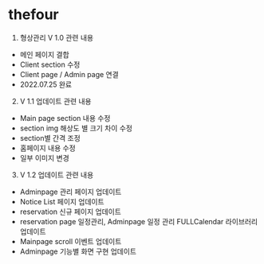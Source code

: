 # thefour

1. 형상관리 V  1.0 관련 내용
 - 메인 페이지 결합
 - Client section 수정
 - Client page / Admin page 연결
 - 2022.07.25 완료

2. V 1.1 업데이트 관련 내용
 - Main page section 내용 수정
 - section img 해상도 별 크기 차이 수정
 - section별 간격 조정
 - 홈페이지 내용 수정
 - 일부 이미지 변경

3. V 1.2 업데이트 관련 내용
- Adminpage 관리 페이지 업데이트
- Notice List 페이지 업데이트
- reservation 신규 페이지 업데이트
- reservation page 일정관리, Adminpage 일정 관리  FULLCalendar 라이브러리 업데이트
- Mainpage scroll 이벤트 업데이트
- Adminpage 기능별 화면 구현 업데이트

